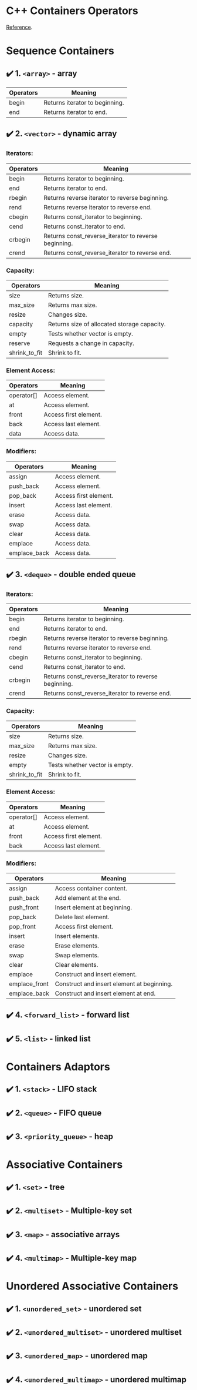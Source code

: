 # C++ Containers Operators

[Reference](https://www.cplusplus.com/reference/stl/).

# Sequence Containers

## :heavy_check_mark: 1. `<array>` - array

| Operators | Meaning                        |
| --------- | ------------------------------ |
| begin     | Returns iterator to beginning. |
| end       | Returns iterator to end.       |

## :heavy_check_mark: 2. `<vector>` - dynamic array

### Iterators:

| Operators | Meaning                                              |
| --------- | ---------------------------------------------------- |
| begin     | Returns iterator to beginning.                       |
| end       | Returns iterator to end.                             |
| rbegin    | Returns reverse iterator to reverse beginning.       |
| rend      | Returns reverse iterator to reverse end.             |
| cbegin    | Returns const_iterator to beginning.                 |
| cend      | Returns const_iterator to end.                       |
| crbegin   | Returns const_reverse_iterator to reverse beginning. |
| crend     | Returns const_reverse_iterator to reverse end.       |

### Capacity:

| Operators     | Meaning                                     |
| ------------- | ------------------------------------------- |
| size          | Returns size.                               |
| max_size      | Returns max size.                           |
| resize        | Changes size.                               |
| capacity      | Returns size of allocated storage capacity. |
| empty         | Tests whether vector is empty.              |
| reserve       | Requests a change in capacity.              |
| shrink_to_fit | Shrink to fit.                              |

### Element Access:

| Operators  | Meaning               |
| ---------- | --------------------- |
| operator[] | Access element.       |
| at         | Access element.       |
| front      | Access first element. |
| back       | Access last element.  |
| data       | Access data.          |

### Modifiers:

| Operators    | Meaning               |
| ------------ | --------------------- |
| assign       | Access element.       |
| push_back    | Access element.       |
| pop_back     | Access first element. |
| insert       | Access last element.  |
| erase        | Access data.          |
| swap         | Access data.          |
| clear        | Access data.          |
| emplace      | Access data.          |
| emplace_back | Access data.          |

## :heavy_check_mark: 3. `<deque>` - double ended queue

### Iterators:

| Operators | Meaning                                              |
| --------- | ---------------------------------------------------- |
| begin     | Returns iterator to beginning.                       |
| end       | Returns iterator to end.                             |
| rbegin    | Returns reverse iterator to reverse beginning.       |
| rend      | Returns reverse iterator to reverse end.             |
| cbegin    | Returns const_iterator to beginning.                 |
| cend      | Returns const_iterator to end.                       |
| crbegin   | Returns const_reverse_iterator to reverse beginning. |
| crend     | Returns const_reverse_iterator to reverse end.       |

### Capacity:

| Operators     | Meaning                        |
| ------------- | ------------------------------ |
| size          | Returns size.                  |
| max_size      | Returns max size.              |
| resize        | Changes size.                  |
| empty         | Tests whether vector is empty. |
| shrink_to_fit | Shrink to fit.                 |

### Element Access:

| Operators  | Meaning               |
| ---------- | --------------------- |
| operator[] | Access element.       |
| at         | Access element.       |
| front      | Access first element. |
| back       | Access last element.  |

### Modifiers:

| Operators     | Meaning                                    |
| ------------- | ------------------------------------------ |
| assign        | Access container content.                  |
| push_back     | Add element at the end.                    |
| push_front    | Insert element at beginning.               |
| pop_back      | Delete last element.                       |
| pop_front     | Access first element.                      |
| insert        | Insert elements.                           |
| erase         | Erase elements.                            |
| swap          | Swap elements.                             |
| clear         | Clear elements.                            |
| emplace       | Construct and insert element.              |
| emplace_front | Construct and insert element at beginning. |
| emplace_back  | Construct and insert element at end.       |

## :heavy_check_mark: 4. `<forward_list>` - forward list

## :heavy_check_mark: 5. `<list>` - linked list

# Containers Adaptors

## :heavy_check_mark: 1. `<stack>` - LIFO stack

## :heavy_check_mark: 2. `<queue>` - FIFO queue

## :heavy_check_mark: 3. `<priority_queue>` - heap

# Associative Containers

## :heavy_check_mark: 1. `<set>` - tree

## :heavy_check_mark: 2. `<multiset>` - Multiple-key set

## :heavy_check_mark: 3. `<map>` - associative arrays

## :heavy_check_mark: 4. `<multimap>` - Multiple-key map

# Unordered Associative Containers

## :heavy_check_mark: 1. `<unordered_set>` - unordered set

## :heavy_check_mark: 2. `<unordered_multiset>` - unordered multiset

## :heavy_check_mark: 3. `<unordered_map>` - unordered map

## :heavy_check_mark: 4. `<unordered_multimap>` - unordered multimap
